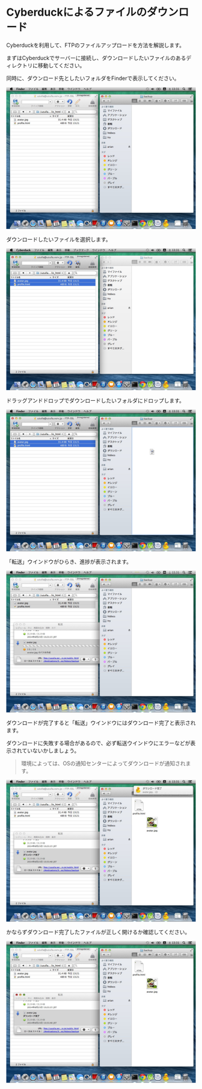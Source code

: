 # Cyberduckによるファイルのダウンロード

Cyberduckを利用して、FTPのファイルアップロードを方法を解説します。

まずはCyberduckでサーバーに接続し、ダウンロードしたいファイルのあるディレクトリに移動してください。

同時に、ダウンロード先としたいフォルダをFinderで表示してください。

![](2014-08-23_13.31.38.jpg)

ダウンロードしたいファイルを選択します。

![](2014-08-23_13.31.42.jpg)

ドラッグアンドドロップでダウンロードしたいフォルダにドロップします。

![](2014-08-23_13.31.45.jpg)

「転送」ウインドウがひらき、進捗が表示されます。

![](2014-08-23_13.31.47.jpg)

ダウンロードが完了すると「転送」ウインドウにはダウンロード完了と表示されます。

ダウンロードに失敗する場合があるので、必ず転送ウインドウにエラーなどが表示されていないかしましょう。

> 環境によっては、OSの通知センターによってダウンロードが通知されます。

![](2014-08-23_13.31.50.jpg)

かならずダウンロード完了したファイルが正しく開けるか確認してください。

![](2014-08-23_13.31.58.jpg)
